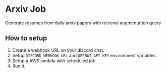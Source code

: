# Arxiv Job

Generate resumes from daily arxiv papers with retrieval augmentation query

## How to setup

1. Create a webhook URL on your discord chat.
2. Setup `DISCORD_WEBHOOK_URL` and `OPENAI_API_KEY` environment variables.
3. Setup a AWS lambda with scheduled job.
4. Run it.
